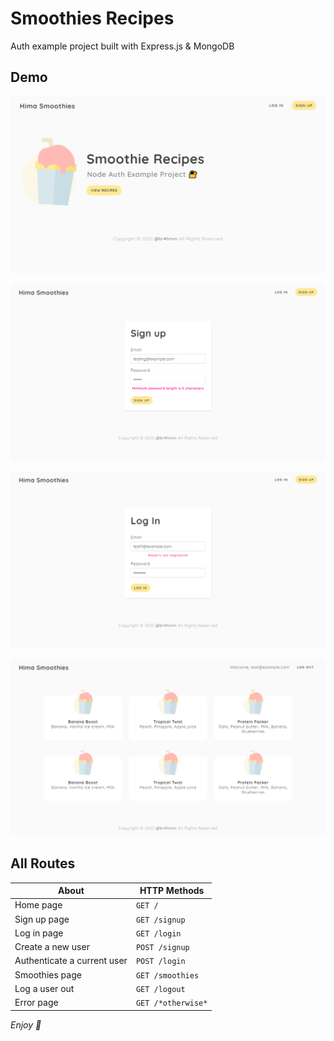 # Smoothies Recipes

Auth example project built with Express.js & MongoDB

## Demo

![Screenshot 1](./screenshots/scn1.png)

![Screenshot 2](./screenshots/scn2.png)

![Screenshot 3](./screenshots/scn3.png)

![Screenshot 4](./screenshots/scn4.png)

## All Routes

| About                       | HTTP Methods       |
| --------------------------- | ------------------ |
| Home page                   | `GET /`            |
| Sign up page                | `GET /signup`      |
| Log in page                 | `GET /login`       |
| Create a new user           | `POST /signup`     |
| Authenticate a current user | `POST /login`      |
| Smoothies page              | `GET /smoothies`   |
| Log a user out              | `GET /logout`      |
| Error page                  | `GET /*otherwise*` |

_Enjoy 💫_
